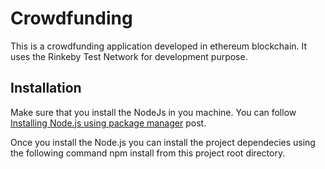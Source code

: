 # Crowdfunding
This is a crowdfunding application developed in ethereum blockchain. It uses the Rinkeby Test Network for development purpose.

## Installation

Make sure that you install the NodeJs in you machine.  You can follow [Installing Node.js using package manager](https://nodejs.org/en/download/package-manager/) post.

Once you install the Node.js you can install the project dependecies using the following command
npm install from this project root directory.
